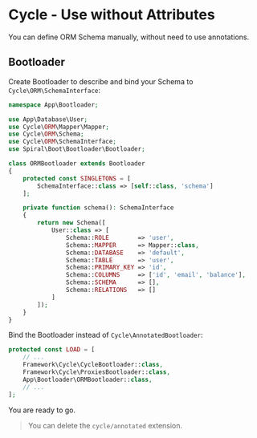 # Cycle - Use without Attributes

You can define ORM Schema manually, without need to use annotations.

## Bootloader

Create Bootloader to describe and bind your Schema to `Cycle\ORM\SchemaInterface`:

```php
namespace App\Bootloader;

use App\Database\User;
use Cycle\ORM\Mapper\Mapper;
use Cycle\ORM\Schema;
use Cycle\ORM\SchemaInterface;
use Spiral\Boot\Bootloader\Bootloader;

class ORMBootloader extends Bootloader
{
    protected const SINGLETONS = [
        SchemaInterface::class => [self::class, 'schema']
    ];

    private function schema(): SchemaInterface
    {
        return new Schema([
            User::class => [
                Schema::ROLE        => 'user',
                Schema::MAPPER      => Mapper::class,
                Schema::DATABASE    => 'default',
                Schema::TABLE       => 'user',
                Schema::PRIMARY_KEY => 'id',
                Schema::COLUMNS     => ['id', 'email', 'balance'],
                Schema::SCHEMA      => [],
                Schema::RELATIONS   => []
            ]
        ]);
    }
}
```

Bind the Bootloader instead of `Cycle\AnnotatedBootloader`:

```php
protected const LOAD = [
    // ...
    Framework\Cycle\CycleBootloader::class,
    Framework\Cycle\ProxiesBootloader::class,
    App\Bootloader\ORMBootloader::class,
    // ...
];
```

You are ready to go.

> You can delete the `cycle/annotated` extension.

